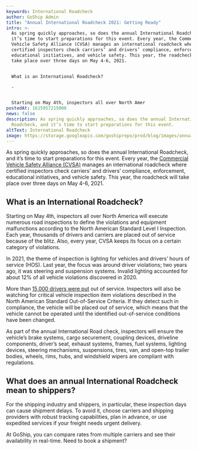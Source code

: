 ```yaml
---
keywords: International Roadcheck
author: GoShip Admin
title: "Annual International Roadcheck 2021: Getting Ready"
intro: >-
  As spring quickly approaches, so does the annual International Roadcheck, and
  it’s time to start preparations for this event. Every year, the Commercial
  Vehicle Safety Alliance (CVSA) manages an international roadcheck where
  certified inspectors check carriers’ and drivers’ compliance, enforcement,
  educational initiatives, and vehicle safety. This year, the roadcheck will
  take place over three days on May 4-6, 2021. 


  What is an International Roadcheck?

  -


  Starting on May 4th, inspectors all over North Amer
postedAt: 1615957215000
news: false
description: As spring quickly approaches, so does the annual International
  Roadcheck, and it’s time to start preparations for this event.
altText: International Roadcheck
image: https://storage.googleapis.com/goshiprepo/prod/blog/images/annual-international-roadcheck-2021-getting-ready.jpg
---
```

As spring quickly approaches, so does the annual International Roadcheck, and it’s time to start preparations for this event. Every year, the [Commercial Vehicle Safety Alliance (CVSA)](https://www.cvsa.org/programs/international-roadcheck/) manages an international roadcheck where certified inspectors check carriers’ and drivers’ compliance, enforcement, educational initiatives, and vehicle safety. This year, the roadcheck will take place over three days on May 4-6, 2021.

## What is an International Roadcheck?

Starting on May 4th, inspectors all over North America will execute numerous road inspections to define the violations and equipment malfunctions according to the North American Standard Level I Inspection. Each year, thousands of drivers and carriers are placed out of service because of the blitz. Also, every year, CVSA keeps its focus on a certain category of violations. 

In 2021, the theme of inspection is lighting for vehicles and drivers’ hours of service (HOS). Last year, the focus was around driver violations; two years ago, it was steering and suspension systems. Invalid lighting accounted for about 12% of all vehicle violations discovered in 2020.

More than [15,000 drivers were put](https://www.ccjdigital.com/business/article/14940203/brake-violations-top-roadcheck-out-of-service-conditions) out of service. Inspectors will also be watching for critical vehicle inspection item violations described in the North American Standard Out-of-Service Criteria. If they detect such in compliance, the vehicle will be placed out of service, which means that the vehicle cannot be operated until the identified out-of-service conditions have been changed. 

As part of the annual International Road check, inspectors will ensure the vehicle’s brake systems, cargo securement, coupling devices, driveline components, driver’s seat, exhaust systems, frames, fuel systems, lighting devices, steering mechanisms, suspensions, tires, van, and open-top trailer bodies, wheels, rims, hubs, and windshield wipers are compliant with regulations.

## What does an annual International Roadcheck mean to shippers?

For the shipping industry and shippers, in particular, these inspection days can cause shipment delays. To avoid it, choose carriers and shipping providers with robust tracking capabilities, plan in advance, or use expedited services if your freight needs urgent delivery. 

At GoShip, you can compare rates from multiple carriers and see their availability in real-time. Need to book a shipment? [](https://www.goship.com/)